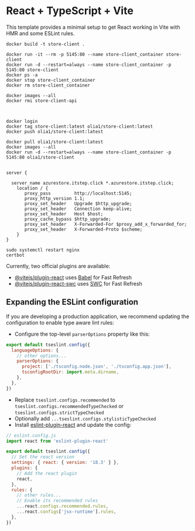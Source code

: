 # React + TypeScript + Vite

This template provides a minimal setup to get React working in Vite with HMR and some ESLint rules.

```
docker build -t store-client .

docker run -it --rm -p 5145:80 --name store-client_container store-client
docker run -d --restart=always --name store-client_container -p 5145:80 store-client
docker ps -a
docker stop store-client_container
docker rm store-client_container

docker images --all
docker rmi store-client-api


 
docker login
docker tag store-client:latest olia1/store-client:latest
docker push olia1/store-client:latest

docker pull olia1/store-client:latest
docker images --all
docker run -d --restart=always --name store-client_container -p 5145:80 olia1/store-client
```


```nginx options /etc/nginx/sites-available/default

server {

  server_name azurestore.itstep.click *.azurestore.itstep.click;
    location / {
       proxy_pass         http://localhost:5145;
       proxy_http_version 1.1;
       proxy_set_header   Upgrade $http_upgrade;
       proxy_set_header   Connection keep-alive;
       proxy_set_header   Host $host;
       proxy_cache_bypass $http_upgrade;
       proxy_set_header   X-Forwarded-For $proxy_add_x_forwarded_for;
       proxy_set_header   X-Forwarded-Proto $scheme;
    }
}

sudo systemctl restart nginx
certbot
```


Currently, two official plugins are available:

- [@vitejs/plugin-react](https://github.com/vitejs/vite-plugin-react/blob/main/packages/plugin-react/README.md) uses [Babel](https://babeljs.io/) for Fast Refresh
- [@vitejs/plugin-react-swc](https://github.com/vitejs/vite-plugin-react-swc) uses [SWC](https://swc.rs/) for Fast Refresh

## Expanding the ESLint configuration

If you are developing a production application, we recommend updating the configuration to enable type aware lint rules:

- Configure the top-level `parserOptions` property like this:

```js
export default tseslint.config({
  languageOptions: {
    // other options...
    parserOptions: {
      project: ['./tsconfig.node.json', './tsconfig.app.json'],
      tsconfigRootDir: import.meta.dirname,
    },
  },
})
```

- Replace `tseslint.configs.recommended` to `tseslint.configs.recommendedTypeChecked` or `tseslint.configs.strictTypeChecked`
- Optionally add `...tseslint.configs.stylisticTypeChecked`
- Install [eslint-plugin-react](https://github.com/jsx-eslint/eslint-plugin-react) and update the config:

```js
// eslint.config.js
import react from 'eslint-plugin-react'

export default tseslint.config({
  // Set the react version
  settings: { react: { version: '18.3' } },
  plugins: {
    // Add the react plugin
    react,
  },
  rules: {
    // other rules...
    // Enable its recommended rules
    ...react.configs.recommended.rules,
    ...react.configs['jsx-runtime'].rules,
  },
})
```
